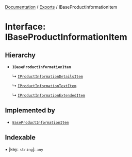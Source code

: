 [Documentation](../README.md) / [Exports](../modules.md) / IBaseProductInformationItem

# Interface: IBaseProductInformationItem

## Hierarchy

- **`IBaseProductInformationItem`**

  ↳ [`IProductInformationDetailsItem`](IProductInformationDetailsItem.md)

  ↳ [`IProductInformationTextItem`](IProductInformationTextItem.md)

  ↳ [`IProductInformationExtendedItem`](IProductInformationExtendedItem.md)

## Implemented by

- [`BaseProductInformationItem`](../classes/BaseProductInformationItem.md)

## Indexable

▪ [key: `string`]: `any`
